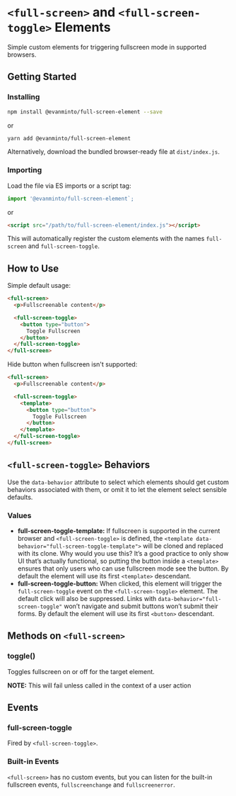 # `<full-screen>` and `<full-screen-toggle>` Elements

Simple custom elements for triggering fullscreen mode in supported browsers.

## Getting Started

### Installing

```sh
npm install @evanminto/full-screen-element --save
```
or
```sh
yarn add @evanminto/full-screen-element
```

Alternatively, download the bundled browser-ready file at `dist/index.js`.

### Importing

Load the file via ES imports or a script tag:

```js
import '@evanminto/full-screen-element`;
```
or
```html
<script src="/path/to/full-screen-element/index.js"></script>
```

This will automatically register the custom elements with the names `full-screen` and `full-screen-toggle`.

## How to Use

Simple default usage:

```html
<full-screen>
  <p>Fullscreenable content</p>

  <full-screen-toggle>
    <button type="button">
      Toggle Fullscreen
    </button>
  </full-screen-toggle>
</full-screen>
```

Hide button when fullscreen isn't supported:

```html
<full-screen>
  <p>Fullscreenable content</p>

  <full-screen-toggle>
    <template>
      <button type="button">
        Toggle Fullscreen
      </button>
    </template>
  </full-screen-toggle>
</full-screen>
```

## `<full-screen-toggle>` Behaviors

Use the `data-behavior` attribute to select which elements should get custom
behaviors associated with them, or omit it to let the element select sensible
defaults.

### Values
* **full-screen-toggle-template:** If fullscreen is supported in the current browser
and `<full-screen-toggle>` is defined, the
`<template data-behavior="full-screen-toggle-template">` will be cloned and replaced
with its clone. Why would you use this? It’s a good practice to only show UI
that’s actually functional, so putting the button inside a `<template>` ensures
that only users who can use fullscreen mode see the button. By default the
element will use its first `<template>` descendant.
* **full-screen-toggle-button:** When clicked, this element will trigger the
`full-screen-toggle` event on the `<full-screen-toggle>` element. The default
click will also be suppressed. Links with `data-behavior="full-screen-toggle"`
won’t navigate and submit buttons won’t submit their forms. By default the
element will use its first `<button>` descendant.

## Methods on `<full-screen>`

### toggle()

Toggles fullscreen on or off for the target element.

**NOTE:** This will fail unless called in the context of a user action

## Events

### full-screen-toggle

Fired by `<full-screen-toggle>`.

### Built-in Events

`<full-screen>` has no custom events, but you can listen for the built-in
fullscreen events, `fullscreenchange` and `fullscreenerror`.
